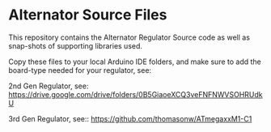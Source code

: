 # Alternator Source Files
This repository contains the Alternator Regulator Source code as well as snap-shots of supporting libraries used.

Copy these files to your local Arduino IDE folders, and make sure to add the board-type needed for your regulator, see:


2nd Gen Regulator, see:
   https://drive.google.com/drive/folders/0B5GiaoeXCQ3veFNFNWVSOHRUdkU

3rd Gen Regulator, see::  https://github.com/thomasonw/ATmegaxxM1-C1


